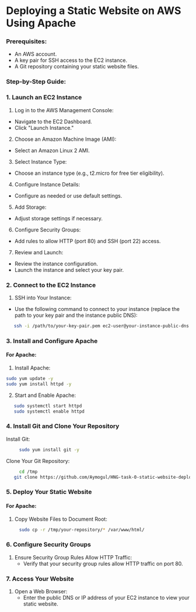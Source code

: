 # Deploying a Static Website on AWS Using Apache 

### Prerequisites:
- An AWS account.
- A key pair for SSH access to the EC2 instance.
- A Git repository containing your static website files.

### Step-by-Step Guide:

### 1. Launch an EC2 Instance

1. Log in to the AWS Management Console:
- Navigate to the EC2 Dashboard.
- Click "Launch Instance."

2. Choose an Amazon Machine Image (AMI):
- Select an Amazon Linux 2 AMI.

3. Select Instance Type:
- Choose an instance type (e.g., t2.micro for free tier eligibility).

4. Configure Instance Details:
- Configure as needed or use default settings.

5. Add Storage:
- Adjust storage settings if necessary.

6. Configure Security Groups:
- Add rules to allow HTTP (port 80) and SSH (port 22) access.

7. Review and Launch:
- Review the instance configuration.
- Launch the instance and select your key pair.

### 2. Connect to the EC2 Instance

1. SSH into Your Instance:
- Use the following command to connect to your instance (replace the path to your key pair and the instance public DNS):
   
```sh
   ssh -i /path/to/your-key-pair.pem ec2-user@your-instance-public-dns
```
         
     
### 3. Install and Configure Apache 

#### For Apache:

1. Install Apache:
```sh
sudo yum update -y
sudo yum install httpd -y
```    


2. Start and Enable Apache:
```sh
   sudo systemctl start httpd
   sudo systemctl enable httpd
```
     
   
### 4. Install Git and Clone Your Repository

 Install Git:
```sh
     sudo yum install git -y
```
Clone Your Git Repository:
```sh
     cd /tmp
   git clone https://github.com/Aymogul/HNG-task-0-static-website-deployment.git
```
### 5. Deploy Your Static Website

#### For Apache:

1. Copy Website Files to Document Root:
```sh
     sudo cp -r /tmp/your-repository/* /var/www/html/
```
   
### 6. Configure Security Groups

1. Ensure Security Group Rules Allow HTTP Traffic:
   - Verify that your security group rules allow HTTP traffic on port 80.

### 7. Access Your Website

1. Open a Web Browser:
   - Enter the public DNS or IP address of your EC2 instance to view your static website.
